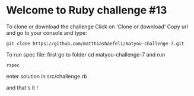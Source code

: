 # Welcome to Ruby challenge #13

To clone or download the challenge Click on 'Clone or download' Copy url and go to your console and type:
```
git clone https://github.com/matthiashaefeli/matyou-challenge-7.git
```
To run spec file: first go to folder cd matyou-challenge-7 and run
```
rspec
```
enter solution in src/challenge.rb

and that's it !
